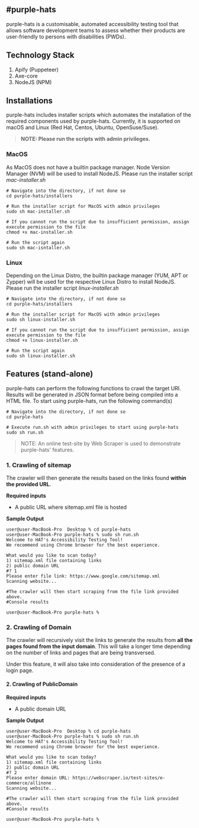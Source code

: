 #purple-hats
----

purple-hats is a customisable, automated accessibility testing tool that allows software development teams to assess whether their products are user-friendly to persons with disabilities (PWDs).

## Technology Stack
1. Apify (Puppeteer)
2. Axe-core
3. NodeJS (NPM)


## Installations
purple-hats includes installer scripts which automates the installation of the required components used by purple-hats. Currently, it is supported on macOS and Linux (Red Hat, Centos, Ubuntu, OpenSuse/Suse).

> **NOTE: Please run the scripts with admin privileges.**

### MacOS
As MacOS does not have a builtin package manager. Node Version Manager (NVM) will be used to install NodeJS. Please run the installer script *mac-installer.sh*

```console
# Navigate into the directory, if not done so
cd purple-hats/installers

# Run the installer script for MacOS with admin privileges
sudo sh mac-installer.sh
````

```console
# If you cannot run the script due to insufficient permission, assign execute permission to the file
chmod +x mac-installer.sh

# Run the script again
sudo sh mac-isntaller.sh
```

### Linux
Depending on the Linux Distro, the builtin package manager (YUM, APT or Zypper) will be used for the respective Linux Distro to install NodeJS. Please run the installer script *linux-installer.sh*

```console
# Navigate into the directory, if not done so
cd purple-hats/installers

# Run the installer script for MacOS with admin privileges
sudo sh linux-installer.sh
````

```console
# If you cannot run the script due to insufficient permission, assign execute permission to the file
chmod +x linux-installer.sh

# Run the script again
sudo sh linux-installer.sh
```


## Features (stand-alone)
purple-hats can perform the following functions to crawl the target URI. Results will be generated in JSON format before being compiled into a HTML file. To start using purple-hats, run the following command(s)

```console
# Navigate into the directory, if not done so
cd purple-hats

# Execute run.sh with admin privileges to start using purple-hats
sudo sh run.sh
```

> NOTE: An online test-site by Web Scraper is used to demonstrate purple-hats' features.


### 1. Crawling of sitemap
The crawler will then generate the results based on the links found **within the provided URL**.

**Required inputs**
- A public URL where sitemap.xml file is hosted

**Sample Output**

```console
user@user-MacBook-Pro  Desktop % cd purple-hats
user@user-MacBook-Pro purple-hats % sudo sh run.sh
Welcome to HAT's Accessibility Testing Tool!
We recommend using Chrome browser for the best experience.

What would you like to scan today?
1) sitemap.xml file containing links
2) public domain URL
#? 1
Please enter file link: https://www.google.com/sitemap.xml
Scanning website...

#The crawler will then start scraping from the file link provided above.
#Console results

user@user-MacBook-Pro purple-hats %
```

### 2. Crawling of Domain
The crawler will recursively visit the links to generate the results from **all the pages found from the input domain**. This will take a longer time depending on the number of links and pages that are being transversed.

Under this feature, it will also take into consideration of the presence of a login page.


#### 2. Crawling of PublicDomain
**Required inputs**
- A public domain URL

**Sample Output**
```console
user@user-MacBook-Pro  Desktop % cd purple-hats
user@user-MacBook-Pro purple-hats % sudo sh run.sh
Welcome to HAT's Accessibility Testing Tool!
We recommend using Chrome browser for the best experience.

What would you like to scan today?
1) sitemap.xml file containing links
2) public domain URL
#? 2
Please enter domain URL: https://webscraper.io/test-sites/e-commerce/allinone
Scanning website...

#The crawler will then start scraping from the file link provided above.
#Console results

user@user-MacBook-Pro purple-hats %
```

